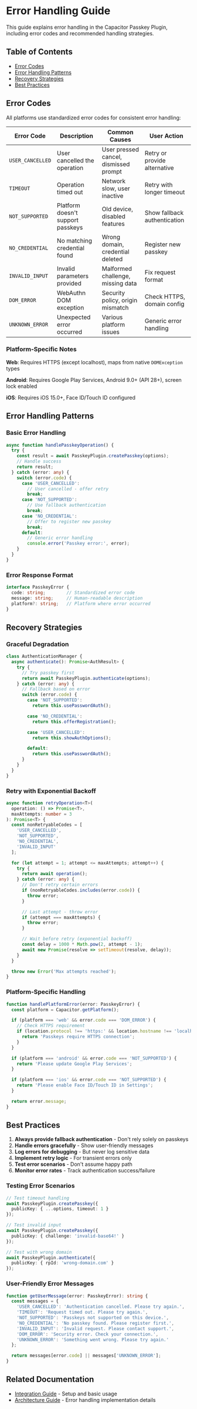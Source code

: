 # Error Handling Guide

This guide explains error handling in the Capacitor Passkey Plugin, including error codes and recommended handling strategies.

## Table of Contents

- [Error Codes](#error-codes)
- [Error Handling Patterns](#error-handling-patterns)
- [Recovery Strategies](#recovery-strategies)
- [Best Practices](#best-practices)

## Error Codes

All platforms use standardized error codes for consistent error handling:

| Error Code | Description | Common Causes | User Action |
|------------|-------------|---------------|-------------|
| `USER_CANCELLED` | User cancelled the operation | User pressed cancel, dismissed prompt | Retry or provide alternative |
| `TIMEOUT` | Operation timed out | Network slow, user inactive | Retry with longer timeout |
| `NOT_SUPPORTED` | Platform doesn't support passkeys | Old device, disabled features | Show fallback authentication |
| `NO_CREDENTIAL` | No matching credential found | Wrong domain, credential deleted | Register new passkey |
| `INVALID_INPUT` | Invalid parameters provided | Malformed challenge, missing data | Fix request format |
| `DOM_ERROR` | WebAuthn DOM exception | Security policy, origin mismatch | Check HTTPS, domain config |
| `UNKNOWN_ERROR` | Unexpected error occurred | Various platform issues | Generic error handling |

### Platform-Specific Notes

**Web**: Requires HTTPS (except localhost), maps from native `DOMException` types

**Android**: Requires Google Play Services, Android 9.0+ (API 28+), screen lock enabled

**iOS**: Requires iOS 15.0+, Face ID/Touch ID configured

## Error Handling Patterns

### Basic Error Handling

```typescript
async function handlePasskeyOperation() {
  try {
    const result = await PasskeyPlugin.createPasskey(options);
    // Handle success
    return result;
  } catch (error: any) {
    switch (error.code) {
      case 'USER_CANCELLED':
        // User cancelled - offer retry
        break;
      case 'NOT_SUPPORTED':
        // Use fallback authentication
        break;
      case 'NO_CREDENTIAL':
        // Offer to register new passkey
        break;
      default:
        // Generic error handling
        console.error('Passkey error:', error);
    }
  }
}
```

### Error Response Format

```typescript
interface PasskeyError {
  code: string;        // Standardized error code
  message: string;     // Human-readable description
  platform?: string;   // Platform where error occurred
}
```

## Recovery Strategies

### Graceful Degradation

```typescript
class AuthenticationManager {
  async authenticate(): Promise<AuthResult> {
    try {
      // Try passkey first
      return await PasskeyPlugin.authenticate(options);
    } catch (error: any) {
      // Fallback based on error
      switch (error.code) {
        case 'NOT_SUPPORTED':
          return this.usePasswordAuth();

        case 'NO_CREDENTIAL':
          return this.offerRegistration();

        case 'USER_CANCELLED':
          return this.showAuthOptions();

        default:
          return this.usePasswordAuth();
      }
    }
  }
}
```

### Retry with Exponential Backoff

```typescript
async function retryOperation<T>(
  operation: () => Promise<T>,
  maxAttempts: number = 3
): Promise<T> {
  const nonRetryableCodes = [
    'USER_CANCELLED',
    'NOT_SUPPORTED',
    'NO_CREDENTIAL',
    'INVALID_INPUT'
  ];

  for (let attempt = 1; attempt <= maxAttempts; attempt++) {
    try {
      return await operation();
    } catch (error: any) {
      // Don't retry certain errors
      if (nonRetryableCodes.includes(error.code)) {
        throw error;
      }

      // Last attempt - throw error
      if (attempt === maxAttempts) {
        throw error;
      }

      // Wait before retry (exponential backoff)
      const delay = 1000 * Math.pow(2, attempt - 1);
      await new Promise(resolve => setTimeout(resolve, delay));
    }
  }

  throw new Error('Max attempts reached');
}
```

### Platform-Specific Handling

```typescript
function handlePlatformError(error: PasskeyError) {
  const platform = Capacitor.getPlatform();

  if (platform === 'web' && error.code === 'DOM_ERROR') {
    // Check HTTPS requirement
    if (location.protocol !== 'https:' && location.hostname !== 'localhost') {
      return 'Passkeys require HTTPS connection';
    }
  }

  if (platform === 'android' && error.code === 'NOT_SUPPORTED') {
    return 'Please update Google Play Services';
  }

  if (platform === 'ios' && error.code === 'NOT_SUPPORTED') {
    return 'Please enable Face ID/Touch ID in Settings';
  }

  return error.message;
}
```

## Best Practices

1. **Always provide fallback authentication** - Don't rely solely on passkeys
2. **Handle errors gracefully** - Show user-friendly messages
3. **Log errors for debugging** - But never log sensitive data
4. **Implement retry logic** - For transient errors only
5. **Test error scenarios** - Don't assume happy path
6. **Monitor error rates** - Track authentication success/failure

### Testing Error Scenarios

```typescript
// Test timeout handling
await PasskeyPlugin.createPasskey({
  publicKey: { ...options, timeout: 1 }
});

// Test invalid input
await PasskeyPlugin.createPasskey({
  publicKey: { challenge: 'invalid-base64!' }
});

// Test with wrong domain
await PasskeyPlugin.authenticate({
  publicKey: { rpId: 'wrong-domain.com' }
});
```

### User-Friendly Error Messages

```typescript
function getUserMessage(error: PasskeyError): string {
  const messages = {
    'USER_CANCELLED': 'Authentication cancelled. Please try again.',
    'TIMEOUT': 'Request timed out. Please try again.',
    'NOT_SUPPORTED': 'Passkeys not supported on this device.',
    'NO_CREDENTIAL': 'No passkey found. Please register first.',
    'INVALID_INPUT': 'Invalid request. Please contact support.',
    'DOM_ERROR': 'Security error. Check your connection.',
    'UNKNOWN_ERROR': 'Something went wrong. Please try again.'
  };

  return messages[error.code] || messages['UNKNOWN_ERROR'];
}
```

## Related Documentation

- [Integration Guide](./integration-guide.md) - Setup and basic usage
- [Architecture Guide](./architecture.md) - Error handling implementation details
